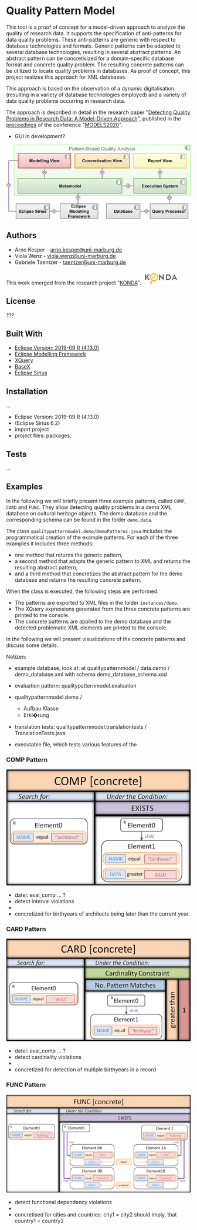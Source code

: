 # Quality Pattern Model

This tool is a proof of concept for a model-driven approach to analyze the quality of research data.
It supports the specification of anti-patterns for data quality problems.
These anti-patterns are generic with respect to database technologies and formats.
Generic patterns can be adapted to several database technologies, resulting in several abstract patterns.
An abstract pattern can be concretisized for a domain-specific database format and concrete quality problem. 
The resulting concrete patterns can be utilized to locate quality problems in databases.
As proof of concept, this project realizes this approach for XML databases.

This approach is based on the observation of a dynamic digitalisation (resulting in a variety of database technologies employed) and a variety of data quality problems occurring in research data.

The approach is described in detail in the research paper "[Detecting Quality Problems in Research Data: A Model-Driven Approach](https://dl.acm.org/doi/10.1145/3365438.3410987)", published in the [proceedings](https://dl.acm.org/doi/proceedings/10.1145/3417990) of the conference "[MODELS2020](http://www.modelsconference.org)".

+ GUI in development?

![Component Diagram](readme_images/component_diagram.png)


## Authors

* Arno Kesper - [arno.kesper@uni-marburg.de](mailto:arno.kesper@uni-marburg.de?subject=[GitHub]%20Quality%20Pattern%20Model)
* Viola Wenz - [viola.wenz@uni-marburg.de](mailto:viola.wenz@uni-marburg.de?subject=[GitHub]%20Quality%20Pattern%20Model)
* Gabriele Taentzer - [taentzer@uni-marburg.de](mailto:taentzer@uni-marburg.de?subject=[GitHub]%20Quality%20Pattern%20Model)

This work emerged from the research project "[KONDA](https://zenodo.org/communities/konda-project)". 
![KONDA](readme_images/konda_logo.jpg)



## License

???


## Built With

* [Eclipse Version: 2019-09 R (4.13.0)](https://www.eclipse.org/downloads/packages/release/2019-09/r)
* [Eclipse Modelling Framework](https://www.eclipse.org/modeling/emf/)
* [XQuery](https://www.w3.org/XML/Query/)
* [BaseX](https://basex.org)
* [Eclipse Sirius](https://www.eclipse.org/sirius/)



## Installation
...

+ Eclipse Version: 2019-09 R (4.13.0)
+ (Eclipse Sirius 6.2)
+ import project
+ project files: packages, 



## Tests

...




## Examples

In the following we will briefly present three example patterns, called `COMP`, `CARD` and `FUNC`.
They allow detecting quality problems in a demo XML database on cultural heritage objects.
The demo database and the corresponding schema can be found in the folder `demo.data`.

The class `qualitypatternmodel.demo/DemoPatterns.java` includes the programmatical creation of the example patterns.
For each of the three examples it includes three methods:

* one method that returns the generic pattern,
* a second method that adapts the generic pattern to XML and returns the resulting abstract pattern,
* and a third method that concretizes the abstract pattern for the demo database and returns the resulting concrete pattern.

When the class is executed, the following steps are performed:

* The patterns are exported to XML files in the folder `instances/demo`.
* The XQuery expressions generated from the three concrete patterns are printed to the console.
* The concrete patterns are applied to the demo database and the detected problematic XML elements are printed to the console.

In the following we will present visualizations of the concrete patterns and discuss some details.

Notizen:

+ example database, look at: at qualitypatternmodel / data.demo / demo_database.xml with schema demo_database_schema.xsd
+ evaluation pattern: qualitypatternmodel.evaluation
+ qualitypatternmodel.demo / 
	+ Aufbau Klasse
	+ Erkl�rung

+ translation tests: qualitypatternmodel.translationtests / TranslationTests.java
+ executable file, which tests various features of the 




### COMP Pattern
![COMP](readme_images/COMP_concrete.png)
+ datei: eval_comp ... ?
+ detect interval violations
+ 
+ concretized for birthyears of architects being later than the current year.




### CARD Pattern
![CARD](readme_images/CARD_concrete.png)
+ datei: eval_comp ... ?
+ detect cardinality violations
+ 
+ concretized for detection of multiple birthyears in a record




### FUNC Pattern
![FUNC](readme_images/FUNC_concrete.png)

+ detect functional dependency violations
+ 
+ concretised for cities and countries: city1 = city2 should imply, that country1 = country2

